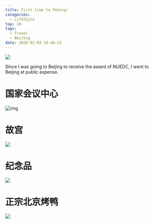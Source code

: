 ```yaml
---
title: First time to Peking!
categories:
  - LifeStyle
top: 10
tags:
  - Travel
  - BeiJing
date: 2020-02-03 19:46:13
---
```


![](http://leiblog.wang/static/2020-03-25/1580903285612B5731025E8932B46377A62EE775D6E5F.jpg)

Since I was going to Beijing to receive the award of NUEDC, I went to Beijing at public expense.

<!-- more -->

# 国家会议中心

![img](http://leiblog.wang/static/2020-03-25/15809130365271.jpg)

# 故宫

![](http://leiblog.wang/static/2020-03-25/15809132930296EEBA082C045FB95EC7A550B6CD727DA.jpg)

# 纪念品

![](http://leiblog.wang/static/2020-03-25/15809131569883.jpg)

# 正宗北京烤鸭

![](http://leiblog.wang/static/2020-03-25/1580913192622CA7C37D41E3DE7C4AB49E790FB9A28EB.jpg)

